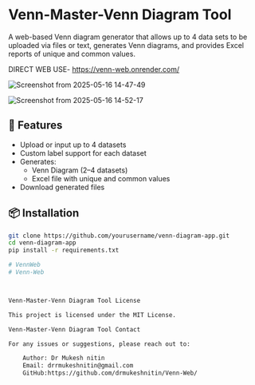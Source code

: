 # Venn-Master-Venn Diagram Tool

A web-based Venn diagram generator that allows up to 4 data sets to be uploaded via files or text, generates Venn diagrams, and provides Excel reports of unique and common values.

DIRECT WEB USE- https://venn-web.onrender.com/

![Screenshot from 2025-05-16 14-47-49](https://github.com/user-attachments/assets/d6683359-b6be-44e3-aa7f-508131702db4)



![Screenshot from 2025-05-16 14-52-17](https://github.com/user-attachments/assets/e42e3e22-f089-4789-8fac-1502baadfca7)



## 🔧 Features

- Upload or input up to 4 datasets
- Custom label support for each dataset
- Generates:
  - Venn Diagram (2–4 datasets)
  - Excel file with unique and common values
- Download generated files

## 📦 Installation

```bash
git clone https://github.com/yourusername/venn-diagram-app.git
cd venn-diagram-app
pip install -r requirements.txt

# VennWeb
# Venn-Web



Venn-Master-Venn Diagram Tool License

This project is licensed under the MIT License.

Venn-Master-Venn Diagram Tool Contact

For any issues or suggestions, please reach out to:

    Author: Dr Mukesh nitin
    Email: drrmukeshnitin@gmail.com
    GitHub:https://github.com/drmukeshnitin/Venn-Web/
